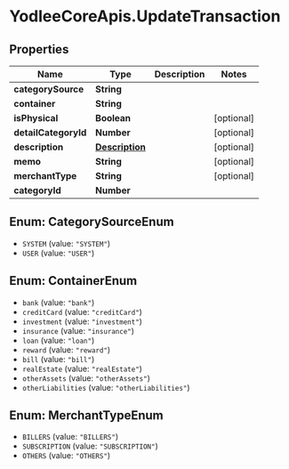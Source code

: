 # YodleeCoreApis.UpdateTransaction

## Properties
Name | Type | Description | Notes
------------ | ------------- | ------------- | -------------
**categorySource** | **String** |  | 
**container** | **String** |  | 
**isPhysical** | **Boolean** |  | [optional] 
**detailCategoryId** | **Number** |  | [optional] 
**description** | [**Description**](Description.md) |  | [optional] 
**memo** | **String** |  | [optional] 
**merchantType** | **String** |  | [optional] 
**categoryId** | **Number** |  | 

<a name="CategorySourceEnum"></a>
## Enum: CategorySourceEnum

* `SYSTEM` (value: `"SYSTEM"`)
* `USER` (value: `"USER"`)


<a name="ContainerEnum"></a>
## Enum: ContainerEnum

* `bank` (value: `"bank"`)
* `creditCard` (value: `"creditCard"`)
* `investment` (value: `"investment"`)
* `insurance` (value: `"insurance"`)
* `loan` (value: `"loan"`)
* `reward` (value: `"reward"`)
* `bill` (value: `"bill"`)
* `realEstate` (value: `"realEstate"`)
* `otherAssets` (value: `"otherAssets"`)
* `otherLiabilities` (value: `"otherLiabilities"`)


<a name="MerchantTypeEnum"></a>
## Enum: MerchantTypeEnum

* `BILLERS` (value: `"BILLERS"`)
* `SUBSCRIPTION` (value: `"SUBSCRIPTION"`)
* `OTHERS` (value: `"OTHERS"`)

